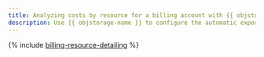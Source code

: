 ```yaml
---
title: Analyzing costs by resource for a billing account with {{ objstorage-full-name }}
description: Use {{ objstorage-name }} to configure the automatic export of expense details for your billing account and generate a report with info on the costs associated with the resources within a folder.
---
```


{% include [billing-resource-detailing](../../_tutorials/infrastructure/billing-resource-detailing.md) %}